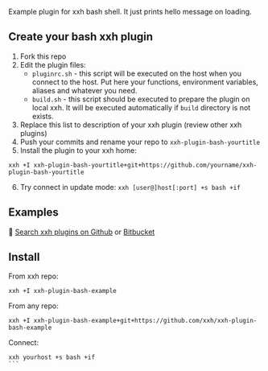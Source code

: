 Example plugin for xxh bash shell. It just prints hello message on loading. 

## Create your bash xxh plugin
1. Fork this repo
2. Edit the plugin files:
    * `pluginrc.sh` -  this script will be executed on the host when you connect to the host. Put here your functions, environment variables, aliases and whatever you need.
    * `build.sh` - this script should be executed to prepare the plugin on local xxh. It will be executed automatically if `build` directory is not exists.
3. Replace this list to description of your xxh plugin (review other xxh plugins)
4. Push your commits and rename your repo to `xxh-plugin-bash-yourtitle`
5. Install the plugin to your xxh home:
```
xxh +I xxh-plugin-bash-yourtitle+git+https://github.com/yourname/xxh-plugin-bash-yourtitle
```
6. Try connect in update mode: `xxh [user@]host[:port] +s bash +if`

## Examples

🔎 [Search xxh plugins on Github](https://github.com/search?q=xxh-plugin-bash&type=Repositories) or [Bitbucket](https://bitbucket.org/repo/all?name=xxh-plugin-bash)


## Install
From xxh repo:
```
xxh +I xxh-plugin-bash-example
```
From any repo:
```
xxh +I xxh-plugin-bash-example+git+https://github.com/xxh/xxh-plugin-bash-example
```    
Connect:
``````
xxh yourhost +s bash +if
```

